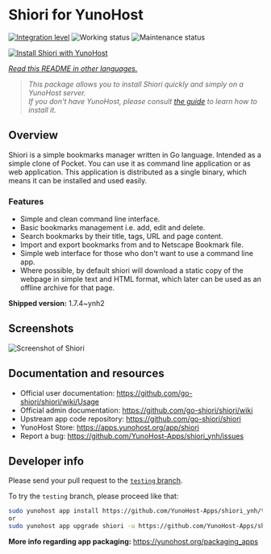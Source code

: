 <!--
N.B.: This README was automatically generated by <https://github.com/YunoHost/apps/tree/master/tools/readme_generator>
It shall NOT be edited by hand.
-->

# Shiori for YunoHost

[![Integration level](https://apps.yunohost.org/badge/integration/shiori)](https://ci-apps.yunohost.org/ci/apps/shiori/)
![Working status](https://apps.yunohost.org/badge/state/shiori)
![Maintenance status](https://apps.yunohost.org/badge/maintained/shiori)

[![Install Shiori with YunoHost](https://install-app.yunohost.org/install-with-yunohost.svg)](https://install-app.yunohost.org/?app=shiori)

*[Read this README in other languages.](./ALL_README.md)*

> *This package allows you to install Shiori quickly and simply on a YunoHost server.*  
> *If you don't have YunoHost, please consult [the guide](https://yunohost.org/install) to learn how to install it.*

## Overview

Shiori is a simple bookmarks manager written in Go language. Intended as a simple clone of Pocket. You can use it as command line application or as web application. This application is distributed as a single binary, which means it can be installed and used easily.

### Features

- Simple and clean command line interface.
- Basic bookmarks management i.e. add, edit and delete.
- Search bookmarks by their title, tags, URL and page content.
- Import and export bookmarks from and to Netscape Bookmark file.
- Simple web interface for those who don't want to use a command line app.
- Where possible, by default shiori will download a static copy of the webpage in simple text and HTML format, which later can be used as an offline archive for that page.


**Shipped version:** 1.7.4~ynh2

## Screenshots

![Screenshot of Shiori](./doc/screenshots/screenshot.png)

## Documentation and resources

- Official user documentation: <https://github.com/go-shiori/shiori/wiki/Usage>
- Official admin documentation: <https://github.com/go-shiori/shiori/wiki>
- Upstream app code repository: <https://github.com/go-shiori/shiori>
- YunoHost Store: <https://apps.yunohost.org/app/shiori>
- Report a bug: <https://github.com/YunoHost-Apps/shiori_ynh/issues>

## Developer info

Please send your pull request to the [`testing` branch](https://github.com/YunoHost-Apps/shiori_ynh/tree/testing).

To try the `testing` branch, please proceed like that:

```bash
sudo yunohost app install https://github.com/YunoHost-Apps/shiori_ynh/tree/testing --debug
or
sudo yunohost app upgrade shiori -u https://github.com/YunoHost-Apps/shiori_ynh/tree/testing --debug
```

**More info regarding app packaging:** <https://yunohost.org/packaging_apps>
